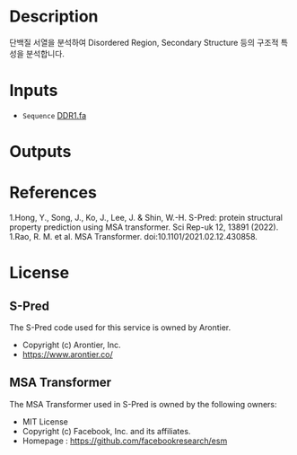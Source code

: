 # Description 

단백질 서열을 분석하여 Disordered Region, Secondary Structure 등의 구조적 특성을 분석합니다.

# Inputs

* `Sequence` [DDR1.fa](https://docs.ad3.io/media/apps/protein_properties/examples/input/DDR1.fa)

# Outputs

# References

1.Hong, Y., Song, J., Ko, J., Lee, J. & Shin, W.-H. S-Pred: protein structural property prediction using MSA transformer. Sci Rep-uk 12, 13891 (2022).
1.Rao, R. M. et al. MSA Transformer. doi:10.1101/2021.02.12.430858.

# License

## S-Pred
 The S-Pred code used for this service is owned by Arontier.

* Copyright (c) Arontier, Inc.
* https://www.arontier.co/

## MSA Transformer

The MSA Transformer used in S-Pred is owned by the following owners:

* MIT License
* Copyright (c) Facebook, Inc. and its affiliates.
* Homepage : https://github.com/facebookresearch/esm
